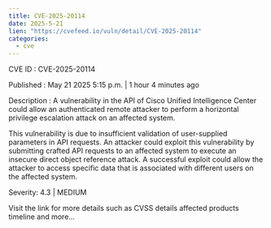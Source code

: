 ```yaml
---
title: CVE-2025-20114
date: 2025-5-21
lien: "https://cvefeed.io/vuln/detail/CVE-2025-20114"
categories:
  - cve
---
```


CVE ID : CVE-2025-20114

Published :  May 21
2025
5:15 p.m. | 1 hour
4 minutes ago

Description : A vulnerability in the API of Cisco Unified Intelligence Center could allow an authenticated
remote attacker to perform a horizontal privilege escalation attack on an affected system.

This vulnerability is due to insufficient validation of user-supplied parameters in API requests. An attacker could exploit this vulnerability by submitting crafted API requests to an affected system to execute an insecure direct object reference attack. A successful exploit could allow the attacker to access specific data that is associated with different users on the affected system.

Severity: 4.3 | MEDIUM

Visit the link for more details
such as CVSS details
affected products
timeline
and more...
